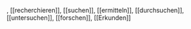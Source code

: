 , [[recherchieren]], [[suchen]], [[ermitteln]], [[durchsuchen]], [[untersuchen]], [[forschen]], [[Erkunden]]